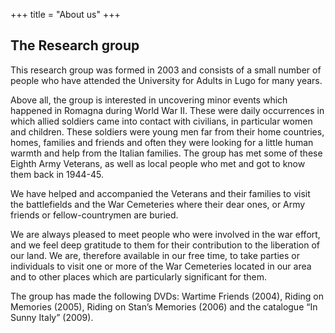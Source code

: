 +++
title = "About us"
+++

## The Research group

This research group was formed in 2003 and consists of a small number of people who have attended the University for Adults in Lugo for many years.

Above all, the group is interested in uncovering minor events which happened in Romagna during World War II. These were daily occurrences in which allied soldiers came into contact with civilians, in particular women and children. These soldiers were young men far from their home countries, homes, families and friends and often they were looking for a little human warmth and help from the Italian families. The group has met some of these Eighth Army Veterans, as well as local people who met and got to know them back in 1944-45.

We have helped and accompanied the Veterans and their families to visit the battlefields and the War Cemeteries where their dear ones, or Army friends or fellow-countrymen are buried.

We are always pleased to meet people who were involved in the war effort, and we feel deep gratitude to them for their contribution to the liberation of our land. We are, therefore available in our free time, to take parties or individuals to visit one or more of the War Cemeteries located in our area and to other places which are particularly significant for them.

The group has made the following DVDs: Wartime Friends (2004), Riding on Memories (2005), Riding on Stan’s Memories (2006) and the catalogue “In Sunny Italy” (2009).

